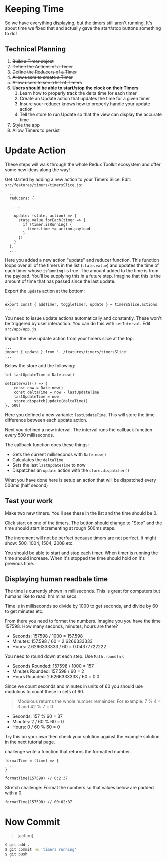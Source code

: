 # Keeping Time

So we have everything displaying, but the timers still aren't running. It's about time we fixed that and actually gave the start/stop buttons something to do!

## Technical Planning

1. ~~Build a Timer object~~
1. ~~Define the Actions of a Timer~~
1. ~~Define the Reducers of a Timer~~
1. ~~Allow users to create a Timer~~
1. ~~Allow users to see a list of Timers~~
1. **Users should be able to start/stop the clock on their Timers**
    1. Learn how to properly track the delta time for each timer
    1. Create an Update action that updates the time for a given timer
    1. Insure your reducer knows how to properly handle your update action
    1. Tell the store to run Update so that the view can display the accurate time
1. Style the app
1. Allow Timers to persist

# Update Action

These steps will walk through the whole Redux Toolkit ecosystem and offer some new ideas along the way! 

Get started by adding a new action to your Timers Slice. Edit: `src/features/timers/timersSlice.js`:

```JS
  ...
  reducers: {

    ...

    update: (state, action) => {
      state.value.forEach(timer => {
        if (timer.isRunning) {
          timer.time += action.payload
        }
      })
    }
  },
  ...
```

Here you added a new action "update" and reducer function. This function loops over all of the timers in the list (`state.value`) and updates the time of each timer whose `isRunning` iis true. The amount added to the time is from the payload. You'll be supplying this in a future step. Imagine that this is the amount of time that has passed since the last update. 

Export the `update` action at the bottom: 

```JS
...
export const { addTimer, toggleTimer, update } = timersSlice.actions
...
```

You need to issue update actions automatically and constantly. These won't be triggered by user interaction. You can do this with `setInterval`. Edit `src/app/app.js`. 

Import the new update action from your timers slice at the top: 

```JS
...
import { update } from '../features/timers/timersSlice'
...
```

Below the store add the following: 

```JS
let lastUpdateTime = Date.now()

setInterval(() => {
	const now = Date.now()
	const deltaTime = now - lastUpdateTime
	lastUpdateTime = now
	store.dispatch(update(deltaTime))
}, 500)
```

Here you defined a new variable: `lastUpdateTime`. This will store the time difference between each update action. 

Next you defined a new interval. The interval runs the callback function every 500 milliseconds. 

The callback function does these things: 

- Gets the current milliseconds with `Date.now()`
- Calculates the `deltaTime` 
- Sets the last `lastUpdateTime` to now
- Dispatches an `update` action with the `store.dispatcher()`

What you have done here is setup an action that will be dispatched every 500ms (half second)

## Test your work

Make two new timers. You'll see these in the list and the time should be 0. 

Click start on one of the timers. The button should change to "Stop" and the time should start incrementing at rough 500ms steps. 

The increment will not be perfect because timers are not perfect. It might show: 500, 1004, 1504, 2008 etc. 

You should be able to start and stop each timer. When timer is running the time should increase. When it's stopped the time should hold on it's previous time. 

## Displaying human readbale time

The time is currently shown in milliseconds. This is great for computers but humans like to read: hrs:mins:secs. 

Time is in milliseconds so divide by 1000 to get seconds, and divide by 60 to get minutes etc. 

From there you need to format the numbers. Imagine you you have the time 157598. How many seconds, minutes, hours are there?

- Seconds: 157598 / 1000 = 157.598
- Minutes: 157.598 / 60 = 2.6266333333
- Hours: 2.6266333333 / 60 = 0.04377722222

You need to round down at each step. Use `Math.round(n)`:

- Seconds Rounded: 157598 / 1000 = 157
- Minutes Rounded: 157.598 / 60 = 2
- Hours Rounded: 2.6266333333 / 60 = 0.0

Since we count seconds and minutes in units of 60 you should use modulous to count these in sets of 60.

> Modulous returns the whole number remainder. For example: 7 % 4 = 3 and 42 % 7 = 0. 

- Seconds: 157 % 60 = 37
- Minutes: 2 / 60 % 60 = 0
- Hours: 0 / 60 % 60 = 0

Try this on your own then check your solution against the example solution in the next tutorial page. 

challenge write a function that returns the formatted number. 

```JS
formatTime = (time) => { 
  ...
}

formatTime(157598) // 0:2:37
```

Stretch challenge: Format the numbers so that values below are padded with a 0. 

```JS
formatTime(157598) // 00:02:37
```

# Now Commit

>[action]
>
```bash
$ git add .
$ git commit -m 'timers running'
$ git push
```

